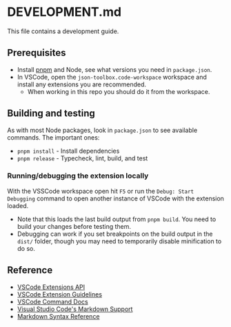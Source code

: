 # DEVELOPMENT.md

This file contains a development guide.


## Prerequisites

- Install [pnpm](https://pnpm.io/) and Node, see what versions you need
in `package.json`.
- In VSCode, open the `json-toolbox.code-workspace` workspace and install
any extensions you are recommended.
  - When working in this repo you should do it from the workspace.


## Building and testing

As with most Node packages, look in `package.json` to see available commands.
The important ones:
- `pnpm install` - Install dependencies
- `pnpm release` - Typecheck, lint, build, and test


### Running/debugging the extension locally
With the VSSCode workspace open hit `F5` or run the `Debug: Start Debugging`
command to open another instance of VSCode with the extension loaded.
- Note that this loads the last build output from `pnpm build`. You need to
build your changes before testing them.
- Debugging can work if you set breakpoints on the build output in the `dist/`
folder, though you may need to temporarily disable minification to do so.


## Reference

- [VSCode Extensions API](https://code.visualstudio.com/api)
- [VSCode Extension Guidelines](https://code.visualstudio.com/api/references/extension-guidelines)
- [VSCode Command Docs](https://code.visualstudio.com/api/extension-guides/command)
- [Visual Studio Code's Markdown Support](http://code.visualstudio.com/docs/languages/markdown)
- [Markdown Syntax Reference](https://help.github.com/articles/markdown-basics/)
